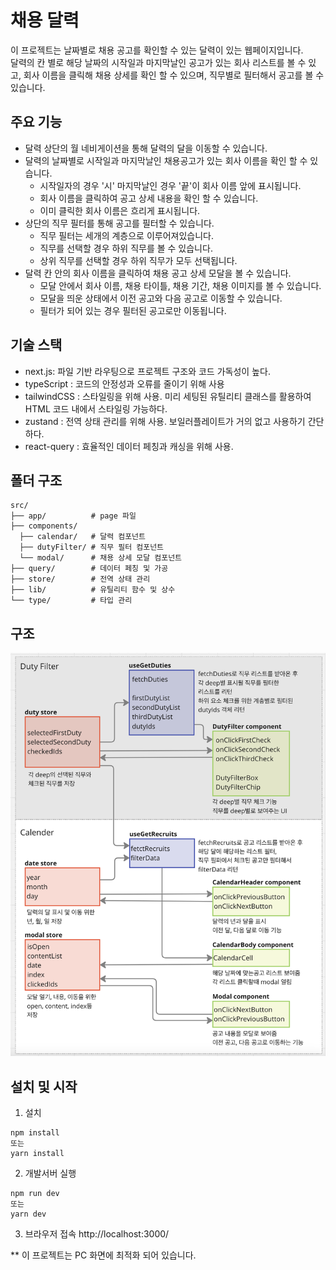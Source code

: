 # 채용 달력

이 프로젝트는 날짜별로 채용 공고를 확인할 수 있는 달력이 있는 웹페이지입니다. <br/>
달력의 칸 별로 해당 날짜의 시작일과 마지막날인 공고가 있는 회사 리스트를 볼 수 있고, 회사 이름을 클릭해 채용 상세를 확인 할 수 있으며, 직무별로 필터해서 공고를 볼 수 있습니다.

## 주요 기능

- 달력 상단의 월 네비게이션을 통해 달력의 달을 이동할 수 있습니다.
- 달력의 날짜별로 시작일과 마지막날인 채용공고가 있는 회사 이름을 확인 할 수 있습니다.
  - 시작일자의 경우 '시' 마지막날인 경우 '끝'이 회사 이름 앞에 표시됩니다.
  - 회사 이름을 클릭하여 공고 상세 내용을 확인 할 수 있습니다.
  - 이미 클릭한 회사 이름은 흐리게 표시됩니다.
- 상단의 직무 필터를 통해 공고를 필터할 수 있습니다.
  - 직무 필터는 세개의 계층으로 이루어져있습니다.
  - 직무를 선택할 경우 하위 직무를 볼 수 있습니다.
  - 상위 직무를 선택할 경우 하위 직무가 모두 선택됩니다.
- 달력 칸 안의 회사 이름을 클릭하여 채용 공고 상세 모달을 볼 수 있습니다.
  - 모달 안에서 회사 이름, 채용 타이틀, 채용 기간, 채용 이미지를 볼 수 있습니다.
  - 모달을 띄운 상태에서 이전 공고와 다음 공고로 이동할 수 있습니다.
  - 필터가 되어 있는 경우 필터된 공고로만 이동됩니다.

## 기술 스택

- next.js: 파일 기반 라우팅으로 프로젝트 구조와 코드 가독성이 높다.
- typeScript : 코드의 안정성과 오류를 줄이기 위해 사용
- tailwindCSS : 스타일링을 위해 사용. 미리 세팅된 유틸리티 클래스를 활용하여 HTML 코드 내에서 스타일링 가능하다.
- zustand : 전역 상태 관리를 위해 사용. 보일러플레이트가 거의 없고 사용하기 간단하다.
- react-query : 효율적인 데이터 페칭과 캐싱을 위해 사용.

## 폴더 구조

```
src/
├── app/          # page 파일
├── components/
  ├── calendar/   # 달력 컴포넌트
  ├── dutyFilter/ # 직무 필터 컴포넌트
  └── modal/      # 채용 상세 모달 컴포넌트
├── query/        # 데이터 페칭 및 가공
├── store/        # 전역 상태 관리
├── lib/          # 유틸리티 함수 및 상수
└── type/         # 타입 관리
```

## 구조

![구조](./public/structure.png)

## 설치 및 시작

1.  설치

```
npm install
또는
yarn install
```

2.  개발서버 실행

```
npm run dev
또는
yarn dev
```

3. 브라우저 접속
   http://localhost:3000/

\*\* 이 프로젝트는 PC 화면에 최적화 되어 있습니다.
